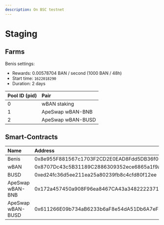 ```yaml
---
description: On BSC testnet
---
```


# Staging

## Farms

Benis settings:

* Rewards: 0.00578704 BAN / second \(1000 BAN / 48h\)
* Start time: `1622018290`
* Duration: 2 days

| Pool ID \(pid\) | Pair |
| :--- | :--- |
| 0 | wBAN staking |
| 1 | ApeSwap wBAN-BNB |
| 2 | ApeSwap wBAN-BUSD |

## Smart-Contracts

| Name | Address |
| :--- | :--- |
| Benis | 0x8e955F881567c1703F2CD2E0EAD8Fdd5DB36f06A |
| wBAN | 0x8707Dc43c5B31189C2886309352ece6865a1f9a6 |
| BUSD | 0xed24fc36d5ee211ea25a80239fb8c4cfd80f12ee |
| ApeSwap wBAN-BNB | 0x172a457450a908F96ea8467CA43a348222237168 |
| ApeSwap wBAN-BUSD | 0x611266E09b734aB6233b6aF8e54dA51Db6A7eF34 |

